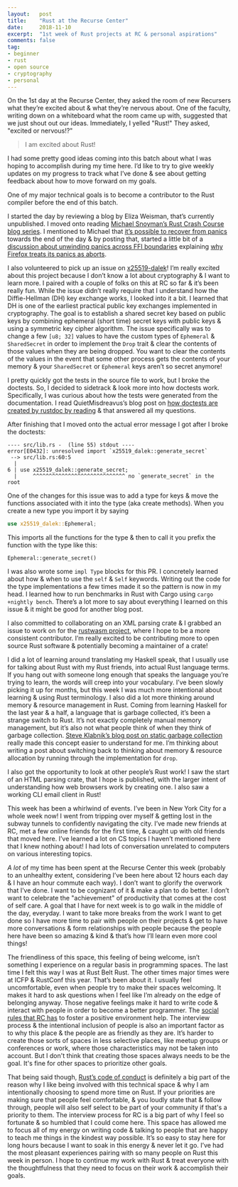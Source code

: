 ```yaml
---
layout:   post
title:    "Rust at the Recurse Center"
date:     2018-11-10
excerpt:  "1st week of Rust projects at RC & personal aspirations"
comments: false
tag:
- beginner
- rust
- open source
- cryptography
- personal
---
```


On the 1st day at the Recurse Center, they asked the room of new Recursers what they’re excited about & what they’re nervous about. One of the faculty, writing down on a whiteboard what the room came up with, suggested that we just shout out our ideas. Immediately, I yelled "Rust!" They asked, "excited or nervous!?"

> I am excited about Rust!

I had some pretty good ideas coming into this batch about what I was hoping to accomplish during my time here. I’d like to try to give weekly updates on my progress to track what I’ve done & see about getting feedback about how to move forward on my goals.

One of my major technical goals is to become a contributor to the Rust compiler before the end of this batch.

I started the day by reviewing a blog by Eliza Weisman, that’s currently unpublished. I moved onto reading [Michael Snoyman’s Rust Crash Course blog series](https://www.snoyman.com/blog/2018/10/introducing-rust-crash-course). I mentioned to Michael that [it’s possible to recover from panics](https://github.com/snoyberg/snoyman.com-content/commit/b4c677edb405b0cc3f0d33d804fe49e48c2fea7b) towards the end of the day & by posting that, started a little bit of a [discussion about unwinding panics across FFI boundaries](https://twitter.com/DebugSteven/status/1059797090010910720) explaining [why Firefox treats its panics as aborts](https://doc.rust-lang.org/nomicon/unwinding.html).

I also volunteered to pick up an issue on [x25519-dalek](https://github.com/dalek-cryptography/x25519-dalek)! I’m really excited about this project because I don’t know a lot about cryptography & I want to learn more. I paired with a couple of folks on this at RC so far & it’s been really fun. While the issue didn’t really require that I understand how the Diffie-Hellman (DH) key exchange works, I looked into it a bit. I learned that DH is one of the earliest practical public key exchanges implemented in cryptography. The goal is to establish a shared secret key based on public keys by combining ephemeral (short time) secret keys with public keys & using a symmetric key cipher algorithm. The issue specifically was to change a few `[u8; 32]` values to have the custom types of `Ephemeral` & `SharedSecret` in order to implement the `Drop` trait & clear the contents of those values when they are being dropped. You want to clear the contents of the values in the event that some other process gets the contents of your memory & your `SharedSecret` or `Ephemeral` keys aren’t so secret anymore!

I pretty quickly got the tests in the source file to work, but I broke the doctests. So, I decided to sidetrack & look more into how doctests work. Specifically, I was curious about how the tests were generated from the documentation. I read QuietMisdreavus’s blog post on [how doctests are created by rustdoc by reading](https://quietmisdreavus.net/code/2018/02/23/how-the-doctests-get-made/) & that answered all my questions.

After finishing that I moved onto the actual error message I got after I broke the doctests:


```text
---- src/lib.rs -  (line 55) stdout ----
error[E0432]: unresolved import `x25519_dalek::generate_secret`
 --> src/lib.rs:60:5
  |
6 | use x25519_dalek::generate_secret;
  |     ^^^^^^^^^^^^^^^^^^^^^^^^^^^^^ no `generate_secret` in the root 
```


One of the changes for this issue was to add a type for keys & move the functions associated with it into the type (aka create methods). When you create a new type you import it by saying 

```rust
use x25519_dalek::Ephemeral;
```

This imports all the functions for the type & then to call it you prefix the function with the type like this:


```
Ephemeral::generate_secret() 
```


I was also wrote some `impl Type` blocks for this PR. I concretely learned about how & when to use the `self` & `Self` keywords. Writing out the code for the type implementations a few times made it so the pattern is now in my head. I learned how to run benchmarks in Rust with Cargo using `cargo +nightly bench`. There’s a lot more to say about everything I learned on this issue & it might be good for another blog post.

I also committed to collaborating on an XML parsing crate & I grabbed an issue to work on for the [rustwasm project](https://github.com/rustwasm), where I hope to be a more consistent contributor. I’m really excited to be contributing more to open source Rust software & potentially becoming a maintainer of a crate!

I did a lot of learning around translating my Haskell speak, that I usually use for talking about Rust with my Rust friends, into actual Rust language terms. If you hang out with someone long enough that speaks the language you’re trying to learn, the words will creep into your vocabulary. I’ve been slowly picking it up for months, but this week I was much more intentional about learning & using Rust terminology. I also did a lot more thinking around memory & resource management in Rust. Coming from learning Haskell for the last year & a half, a language that is garbage collected, it’s been a strange switch to Rust. It’s not exactly completely manual memory management, but it’s also not what people think of when they think of garbage collection. [Steve Klabnik’s blog post on static garbage collection](https://words.steveklabnik.com/borrow-checking-escape-analysis-and-the-generational-hypothesis) really made this concept easier to understand for me. I’m thinking about writing a post about switching back to thinking about memory & resource allocation by running through the implementation for `drop`.

I also got the opportunity to look at other people’s Rust work! I saw the start of an HTML parsing crate, that I hope is published, with the larger intent of understanding how web browsers work by creating one. I also saw a working CLI email client in Rust!

This week has been a whirlwind of events. I’ve been in New York City for a whole week now! I went from tripping over myself & getting lost in the subway tunnels to confidently navigating the city. I’ve made new friends at RC, met a few online friends for the first time, & caught up with old friends that moved here. I’ve learned a lot on CS topics I haven’t mentioned here that I knew nothing about! I had lots of conversation unrelated to computers on various interesting topics. 

*A lot* of my time has been spent at the Recurse Center this week (probably to an unhealthy extent, considering I’ve been here about 12 hours each day & I have an hour commute each way). I don’t want to glorify the overwork that I’ve done. I want to be cognizant of it & make a plan to do better. I don’t want to celebrate the "achievement" of productivity that comes at the cost of self care. A goal that I have for next week is to go walk in the middle of the day, everyday. I want to take more breaks from the work I want to get done so I have more time to pair with people on their projects & get to have more conversations & form relationships with people because the people here have been so amazing & kind & that’s how I’ll learn even more cool things! 

The friendliness of this space, this feeling of being welcome, isn’t something I experience on a regular basis in programming spaces. The last time I felt this way I was at Rust Belt Rust. The other times major times were at ICFP & RustConf this year. That’s been about it. I usually feel uncomfortable, even when people try to make their spaces welcoming. It makes it hard to ask questions when I feel like I’m already on the edge of belonging anyway. Those negative feelings make it hard to write code & interact with people in order to become a better programmer. The [social rules that RC has](https://www.recurse.com/social-rules) to foster a positive environment help. The interview process & the intentional inclusion of people is also an important factor as to why this place & the people are as friendly as they are. It’s harder to create those sorts of spaces in less selective places, like meetup groups or conferences or work, where those characteristics may not be taken into account. But I don't think that creating those spaces always needs to be the goal. It's fine for other spaces to prioritize other goals. 

That being said though, [Rust’s code of conduct](https://www.rust-lang.org/en-US/conduct.html) is definitely a big part of the reason why I like being involved with this technical space & why I am intentionally choosing to spend more time on Rust. If your priorities are making sure that people feel comfortable, & you loudly state that & follow through, people will also self select to be part of your community if that's a priority to them. The interview process for RC is a big part of why I feel so fortunate & so humbled that I could come here. This space has allowed me to focus all of my energy on writing code & talking to people that are happy to teach me things in the kindest way possible. It’s so easy to stay here for long hours because I want to soak in this energy & never let it go. I’ve had the most pleasant experiences pairing with so many people on Rust this week in person. I hope to continue my work with Rust & treat everyone with the thoughtfulness that they need to focus on their work & accomplish their goals.
